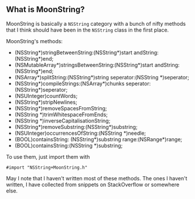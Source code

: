 What is MoonString?
-------------------

MoonString is basically a `NSString` category with a bunch of nifty methods that I think should have been in the `NSString` class in the first place. 

MoonString's methods:

- (NSString*)stringBetweenString:(NSString*)start andString:(NSString*)end;
- (NSMutableArray*)stringsBetweenString:(NSString*)start andString:(NSString*)end;
- (NSArray*)splitString:(NSString*)string seperator:(NSString *)seperator;
- (NSString*)compileStrings:(NSArray*)chunks seperator:(NSString*)seperator;
- (NSUInteger)countWords;
- (NSString*)stripNewlines;
- (NSString*)removeSpacesFromString;
- (NSString *)trimWhitespaceFromEnds;
- (NSString *)inverseCapitalisationString;
- (NSString*)removeSubstring:(NSString*)substring;
- (NSUInteger)occurrencesOfString:(NSString *)needle;
- (BOOL)containsString: (NSString*)substring range:(NSRange*)range;
- (BOOL)containsString:(NSString *)substring;

To use them, just import them with 
	
	#import "NSString+MoonString.h"

May I note that I haven't written most of these methods. The ones I haven't written, I have collected from snippets on StackOverflow or somewhere else. 